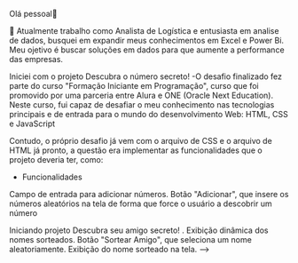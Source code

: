 Olá pessoal👋

🔭 Atualmente trabalho como Analista de Logística e entusiasta em analise de dados, busquei em expandir meus conhecimentos em Excel e Power Bi.
Meu ojetivo é buscar soluções em dados para que aumente a performance das empresas.

Iniciei com o projeto Descubra o número secreto!
-O desafio finalizado fez parte do curso "Formação Iniciante em Programação", curso que foi promovido por uma parceria entre Alura e ONE (Oracle Next Education). Neste curso, fui capaz de desafiar o meu conhecimento nas tecnologias principais e de entrada para o mundo do desenvolvimento Web: HTML, CSS e JavaScript

Contudo, o próprio desafio já vem com o arquivo de CSS e o arquivo de HTML já pronto, a questão era implementar as funcionalidades que o projeto deveria ter, como:

- Funcionalidades

Campo de entrada para adicionar números. Botão "Adicionar", que insere os números aleatórios na tela de forma que force o usuário a descobrir um número

Iniciando projeto Descubra seu amigo secreto!
. Exibição dinâmica dos nomes sorteados. Botão "Sortear Amigo", que seleciona um nome aleatoriamente. Exibição do nome sorteado na tela. -->
